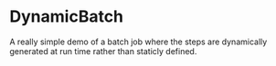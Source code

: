 # DynamicBatch

A really simple demo of a batch job where the steps are dynamically generated at run time rather than staticly defined.
